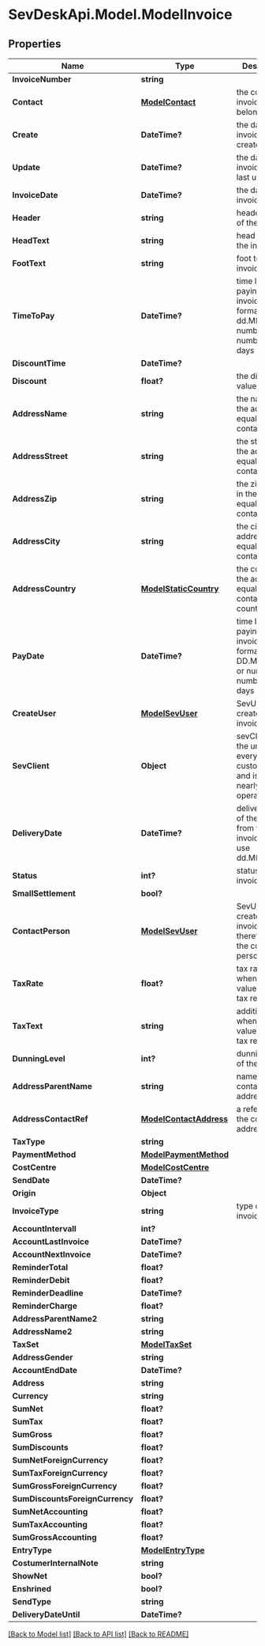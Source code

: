 # SevDeskApi.Model.ModelInvoice
## Properties

Name | Type | Description | Notes
------------ | ------------- | ------------- | -------------
**InvoiceNumber** | **string** |  | [optional] 
**Contact** | [**ModelContact**](ModelContact.md) | the contact the invoice belongs to | [optional] 
**Create** | **DateTime?** | the date the invoice was created | [optional] 
**Update** | **DateTime?** | the date the invoice was last updated | [optional] 
**InvoiceDate** | **DateTime?** | the date of the invoice | [optional] 
**Header** | **string** | header/subject of the invoice | [optional] 
**HeadText** | **string** | head text of the invoice | [optional] 
**FootText** | **string** | foot text of the invoice | [optional] 
**TimeToPay** | **DateTime?** | time left for paying the invoice, use format dd.MM.yyyy or number for number of days left | [optional] 
**DiscountTime** | **DateTime?** |  | [optional] 
**Discount** | **float?** | the discount value in &#39;%&#39; | [optional] 
**AddressName** | **string** | the name in the address, equals the contacts name | [optional] 
**AddressStreet** | **string** | the street in the address, equals the contacts street | [optional] 
**AddressZip** | **string** | the zip-code in the address, equals the contacts zip | [optional] 
**AddressCity** | **string** | the city in the address, equals the contacts city | [optional] 
**AddressCountry** | [**ModelStaticCountry**](ModelStaticCountry.md) | the country in the address, equals the contacts country | [optional] 
**PayDate** | **DateTime?** | time left for paying the invoice, use format DD.MM.YYYY or number for number of days left | [optional] 
**CreateUser** | [**ModelSevUser**](ModelSevUser.md) | SevUser who created the invoice | [optional] 
**SevClient** | **Object** | sevClient is the unique id every customer has and is used in nearly all operations | [optional] 
**DeliveryDate** | **DateTime?** | delivery date of the goods from the invoice, please use dd.MM.yyyy | [optional] 
**Status** | **int?** | status of the invoice | [optional] 
**SmallSettlement** | **bool?** |  | [optional] 
**ContactPerson** | [**ModelSevUser**](ModelSevUser.md) | SevUser who created the invoice and therefore is the contact person | [optional] 
**TaxRate** | **float?** | tax rate used when adding a value added tax regulation | [optional] 
**TaxText** | **string** | additional text when adding a value added tax regulation | [optional] 
**DunningLevel** | **int?** | dunning level of the invoice | [optional] 
**AddressParentName** | **string** | name of the contacts address | [optional] 
**AddressContactRef** | [**ModelContactAddress**](ModelContactAddress.md) | a reference to the contacts address | [optional] 
**TaxType** | **string** |  | [optional] 
**PaymentMethod** | [**ModelPaymentMethod**](ModelPaymentMethod.md) |  | [optional] 
**CostCentre** | [**ModelCostCentre**](ModelCostCentre.md) |  | [optional] 
**SendDate** | **DateTime?** |  | [optional] 
**Origin** | **Object** |  | [optional] 
**InvoiceType** | **string** | type of the invoice | [optional] 
**AccountIntervall** | **int?** |  | [optional] 
**AccountLastInvoice** | **DateTime?** |  | [optional] 
**AccountNextInvoice** | **DateTime?** |  | [optional] 
**ReminderTotal** | **float?** |  | [optional] 
**ReminderDebit** | **float?** |  | [optional] 
**ReminderDeadline** | **DateTime?** |  | [optional] 
**ReminderCharge** | **float?** |  | [optional] 
**AddressParentName2** | **string** |  | [optional] 
**AddressName2** | **string** |  | [optional] 
**TaxSet** | [**ModelTaxSet**](ModelTaxSet.md) |  | [optional] 
**AddressGender** | **string** |  | [optional] 
**AccountEndDate** | **DateTime?** |  | [optional] 
**Address** | **string** |  | [optional] 
**Currency** | **string** |  | [optional] 
**SumNet** | **float?** |  | [optional] 
**SumTax** | **float?** |  | [optional] 
**SumGross** | **float?** |  | [optional] 
**SumDiscounts** | **float?** |  | [optional] 
**SumNetForeignCurrency** | **float?** |  | [optional] 
**SumTaxForeignCurrency** | **float?** |  | [optional] 
**SumGrossForeignCurrency** | **float?** |  | [optional] 
**SumDiscountsForeignCurrency** | **float?** |  | [optional] 
**SumNetAccounting** | **float?** |  | [optional] 
**SumTaxAccounting** | **float?** |  | [optional] 
**SumGrossAccounting** | **float?** |  | [optional] 
**EntryType** | [**ModelEntryType**](ModelEntryType.md) |  | [optional] 
**CostumerInternalNote** | **string** |  | [optional] 
**ShowNet** | **bool?** |  | [optional] 
**Enshrined** | **bool?** |  | [optional] 
**SendType** | **string** |  | [optional] 
**DeliveryDateUntil** | **DateTime?** |  | [optional] 

[[Back to Model list]](../README.md#documentation-for-models) [[Back to API list]](../README.md#documentation-for-api-endpoints) [[Back to README]](../README.md)


